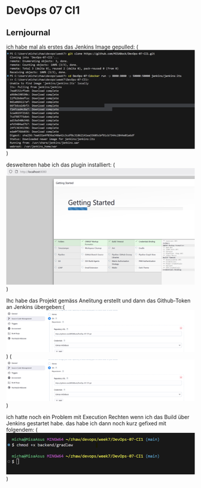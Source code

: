 # DevOps 07 CI1

## Lernjournal


ich habe mal als erstes das Jenkins Image gepulled: (![JenkinsImage](images/JenkinsImage.png))

desweiteren habe ich das plugin installiert: (![JenkinsPlugin](images/JenkinsPlugin.png))

Ihc habe das Projekt gemäss Anelitung erstellt und dann das Github-Token an Jenkins übergeben:(![githubTokenToJenkins](images/RepoAdded.png)) (![githubTokenToJenkins](images/RepoAdded.png)) 

ich hatte noch ein Problem mit Execution Rechten wenn ich das Build über Jenkins gestartet habe. das habe ich dann noch kurz gefixed mit folgendem: (![executionRightsAdded](images/executionRightsAdded.png))